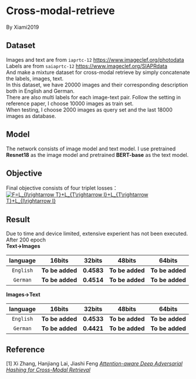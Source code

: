 # Cross-modal-retrieve
By Xiami2019

## Dataset  
Images and text are from `iaprtc-12` https://www.imageclef.org/photodata  
Labels are from `saiaprtc-12` https://www.imageclef.org/SIAPRdata  
And make a mixture dataset for cross-modal retrieve by simply concatenate the labels, images, text.  
In this dataset, we have 20000 images and their corresponding description both in English and German.  
There are also multi labels for each image-text pair.
Follow the setting in reference paper, I choose 10000 images as train set.  
When testing, I choose 2000 images as query set and the last 18000 images as database.

## Model
The network consists of image model and text model. I use pretrained **Resnet18** as the image model and pretrained **BERT-base** as the text model.

## Objective
Final objective consists of four triplet losses：  
<a href="https://www.codecogs.com/eqnedit.php?latex=F=L_{I\rightarrow&space;T}&plus;L_{T\rightarrow&space;I}&plus;L_{T\rightarrow&space;T}&plus;L_{I\rightarrow&space;I}" target="_blank"><img src="https://latex.codecogs.com/gif.latex?F=L_{I\rightarrow&space;T}&plus;L_{T\rightarrow&space;I}&plus;L_{T\rightarrow&space;T}&plus;L_{I\rightarrow&space;I}" title="F=L_{I\rightarrow T}+L_{T\rightarrow I}+L_{T\rightarrow T}+L_{I\rightarrow I}" /></a>

## Result   
Due to time and device limited, extensive experient has not been executed.  
After 200 epoch  
**Text→Images**  

language | 16bits | 32bits | 48bits | 64bits  
|:---: |:---: |:---: | :---: |:---: |  
`English` | **To be added** | **0.4583** | **To be added** | **To be added**  
`German` | **To be added** | **0.4514** | **To be added** | **To be added**  

**Images→Text**  

language | 16bits | 32bits | 48bits | 64bits  
|:---: |:---: |:---: | :---: |:---: |  
`English` | **To be added** | **0.4533** | **To be added** | **To be added**  
`German` | **To be added** | **0.4421** | **To be added** | **To be added**  

## Reference  
[1] Xi Zhang, Hanjiang Lai, Jiashi Feng [*Attention-aware Deep Adversarial Hashing for Cross-Modal Retrieval*](http://openaccess.thecvf.com/content_ECCV_2018/papers/Xi_Zhang_Attention-aware_Deep_Adversarial_ECCV_2018_paper.pdf)
